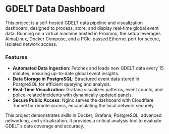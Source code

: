 # GDELT Data Dashboard

This project is a self-hosted GDELT data pipeline and visualization dashboard, designed to process, store, and display real-time global event data. Running on a virtual machine hosted in Proxmox, the setup leverages AlmaLinux, Docker Compose, and a PCIe-passed Ethernet port for secure, isolated network access.

### Features
- **Automated Data Ingestion**: Fetches and loads new GDELT data every 15 minutes, ensuring up-to-date global event insights.
- **Data Storage in PostgreSQL**: Structured event data stored in PostgreSQL for efficient querying and analysis.
- **Real-Time Visualization**: Grafana visualizes patterns, event counts, and police-related incidents with dynamically updated panels.
- **Secure Public Access**: Nginx serves the dashboard with Cloudflare Tunnel for remote access, encapsulating the local network securely.

This project demonstrates skills in Docker, Grafana, PostgreSQL, advanced networking, and virtualization. It provides a critical analysis tool to evaluate GDELT’s data coverage and accuracy.